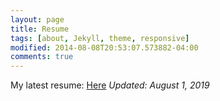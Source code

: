 ```yaml
---
layout: page
title: Resume
tags: [about, Jekyll, theme, responsive]
modified: 2014-08-08T20:53:07.573882-04:00
comments: true
---
```


My latest resume: [Here](/reports/Curriculum_Vitae_Ritesh_Ojha.pdf)
*Updated: August 1, 2019*
